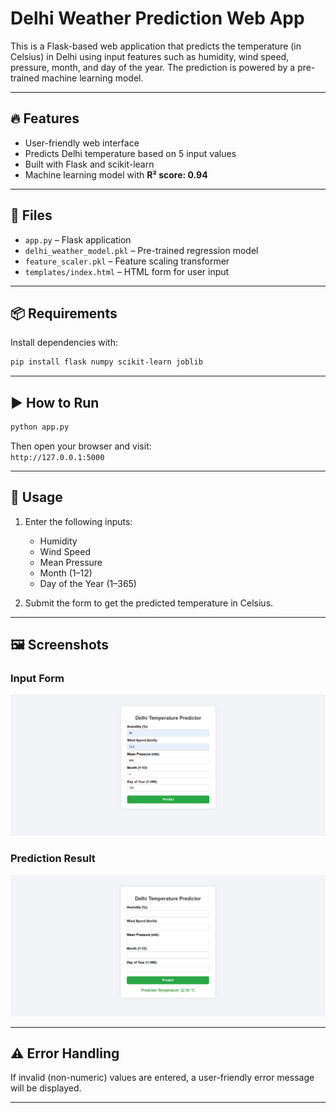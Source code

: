 
# Delhi Weather Prediction Web App

This is a Flask-based web application that predicts the temperature (in Celsius) in Delhi using input features such as humidity, wind speed, pressure, month, and day of the year. The prediction is powered by a pre-trained machine learning model.

---

## 🔥 Features

- User-friendly web interface  
- Predicts Delhi temperature based on 5 input values  
- Built with Flask and scikit-learn  
- Machine learning model with **R² score: 0.94**

---

## 📁 Files

- `app.py` – Flask application  
- `delhi_weather_model.pkl` – Pre-trained regression model  
- `feature_scaler.pkl` – Feature scaling transformer  
- `templates/index.html` – HTML form for user input  

---

## 📦 Requirements

Install dependencies with:

```bash
pip install flask numpy scikit-learn joblib
```

---

## ▶️ How to Run

```bash
python app.py
```

Then open your browser and visit:  
`http://127.0.0.1:5000`

---

## 🧪 Usage

1. Enter the following inputs:
   - Humidity  
   - Wind Speed  
   - Mean Pressure  
   - Month (1–12)  
   - Day of the Year (1–365)  

2. Submit the form to get the predicted temperature in Celsius.

---

## 🖼️ Screenshots

### Input Form

![Input Form](weather_web/Screenshot%202025-06-19%20000011.png)

### Prediction Result

![Prediction Result](weather_web/Screenshot%202025-06-19%20000021.png)

---

## ⚠️ Error Handling

If invalid (non-numeric) values are entered, a user-friendly error message will be displayed.

---


